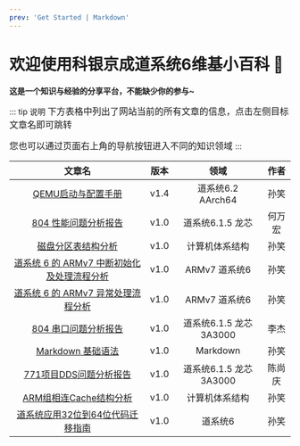 ```yaml
---
prev: 'Get Started | Markdown'
---
```


# 欢迎使用科银京成道系统6维基小百科 💙

**这是一个知识与经验的分享平台，不能缺少你的参与~**

::: tip 说明
<font size=3>
下方表格中列出了网站当前的所有文章的信息，点击左侧目标文章名即可跳转

您也可以通过页面右上角的导航按钮进入不同的知识领域
</font>
:::

|                                                  文章名                                                   | 版本 |           领域           |  作者  |
| :-------------------------------------------------------------------------------------------------------: | :--: | :----------------------: | :----: |
|                   [QEMU启动与配置手册](/飞腾平台/QEMU启动与配置手册.md)                    | v1.4 |    道系统6.2 AArch64    |  孙笑  |
|               [804 性能问题分析报告](/龙芯平台/804性能问题分析报告/804性能问题分析报告.md)                | v1.0 |    道系统6.1.5 龙芯     | 何万宏 |
|          [磁盘分区表结构分析](/公共知识/计算机体系结构/磁盘分区表结构分析/磁盘分区表结构分析.md)          | v1.0 |      计算机体系结构      |  孙笑  |
| [道系统 6 的 ARMv7 中断初始化及处理流程分析](/公共知识/道系统6/道系统6的ARMv7中断初始化及处理流程分析.md) | v1.0 |      ARMv7 道系统6      |  孙笑  |
|         [道系统 6 的 ARMv7 异常处理流程分析](/公共知识/道系统6/道系统6的ARMv7异常处理流程分析.md)         | v1.0 |      ARMv7 道系统6      |  孙笑  |
|               [804 串口问题分析报告](/龙芯平台/804串口问题分析报告/804串口问题分析报告.md)                | v1.0 | 道系统6.1.5 龙芯 3A3000 |  李杰  |
|                 [Markdown 基础语法](/公共知识/其他/Markdown基础语法/Markdown基础语法.md)                  | v1.0 |         Markdown         |  孙笑  |
| [771项目DDS问题分析报告](/龙芯平台/771项目DDS问题分析报告/771项目DDS问题分析报告.md) | v1.0 | 道系统6.1.5 龙芯 3A3000 |  陈尚庆 |
| [ARM组相连Cache结构分析](/公共知识/计算机体系结构/ARM组相连Cache结构分析/ARM组相连Cache结构分析.md) | v1.0 | 计算机体系结构 |  孙笑 |
| [道系统应用32位到64位代码迁移指南](/公共知识/道系统6/道系统应用32位到64位代码迁移指南.md) | v1.0 | 道系统6 | 孙笑 |
